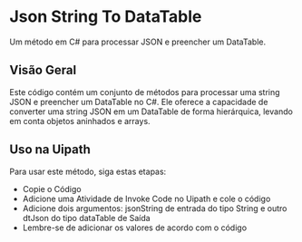 # Json String To DataTable
Um método em C# para processar JSON e preencher um DataTable.

## Visão Geral
Este código contém um conjunto de métodos para processar uma string JSON e preencher um DataTable no C#. Ele oferece a capacidade de converter uma string JSON em um DataTable de forma hierárquica, levando em conta objetos aninhados e arrays.

## Uso na Uipath
Para usar este método, siga estas etapas:

* Copie o Código
* Adicione uma Atividade de Invoke Code no Uipath e cole o código
* Adicione dois argumentos: jsonString de entrada do tipo String e outro dtJson do tipo dataTable de Saída
* Lembre-se de adicionar os valores de acordo com o código

  
